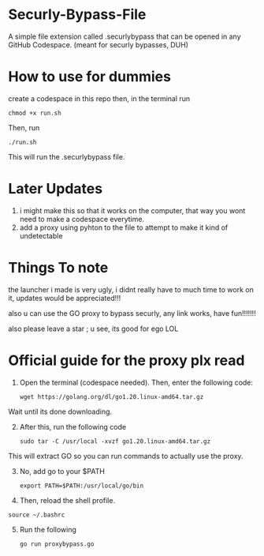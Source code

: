 # Securly-Bypass-File
A simple file extension called .securlybypass that can be opened in any GitHub Codespace. (meant for securly bypasses, DUH)

# How to use for dummies
create a codespace in this repo
then, in the terminal run 
```
chmod +x run.sh
```
Then, run 
```
./run.sh
```
This will run the .securlybypass file. 

# Later Updates
1. i might make this so that it works on the computer, that way you wont need to make a codespace everytime.
2. add a proxy using pyhton to the file to attempt to make it kind of undetectable

# Things To note

the launcher i made is very ugly, i didnt really have to much time to work on it, updates would be appreciated!!!



also u can use the GO proxy to bypass securly, any link works, have fun!!!!!!!

also please leave a star ; u see, its good for ego LOL

# Official guide for the proxy plx read

1. Open the terminal (codespace needed). Then, enter the following code:

   ```
   wget https://golang.org/dl/go1.20.linux-amd64.tar.gz
   ```
Wait until its done downloading.

2. After this, run the following code

   ```
   sudo tar -C /usr/local -xvzf go1.20.linux-amd64.tar.gz
   ```
This will extract GO so you can run commands to actually use the proxy.

3. No, add go to your $PATH

   ```
   export PATH=$PATH:/usr/local/go/bin
   ```

4. Then, reload the shell profile.

```
source ~/.bashrc
```
5. Run the following

   ```
   go run proxybypass.go
   ```



